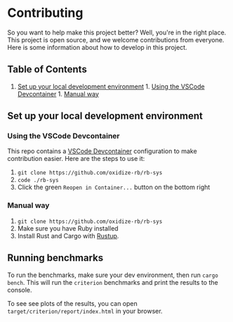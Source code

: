 # Contributing

So you want to help make this project better? Well, you're in the right place. This project is open source, and we
welcome contributions from everyone. Here is some information about how to develop in this project.

<!-- regenerate TOC with `md-doc CONTRIBUTING.md --min-depth 1` -->
<!-- toc -->

## Table of Contents

1. [Set up your local development environment](#set-up-your-local-development-environment) 1.
[Using the VSCode Devcontainer](#using-the-vscode-devcontainer) 1. [Manual way](#manual-way)
<!-- tocstop -->

## Set up your local development environment

### Using the VSCode Devcontainer

This repo contains a [VSCode Devcontainer](https://code.visualstudio.com/docs/containers/devcontainer) configuration to
make contribution easier. Here are the steps to use it:

1. `git clone https://github.com/oxidize-rb/rb-sys`
2. `code ./rb-sys`
3. Click the green `Reopen in Container...` button on the bottom right

### Manual way

1. `git clone https://github.com/oxidize-rb/rb-sys`
2. Make sure you have Ruby installed
3. Install Rust and Cargo with [Rustup](https://rustup.rs/).

## Running benchmarks

To run the benchmarks, make sure your dev environment, then run `cargo bench`.
This will run the `criterion` benchmarks and print the results to the console.

To see see plots of the results, you can open
`target/criterion/report/index.html` in your browser.
